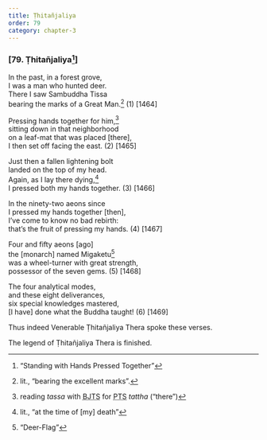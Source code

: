 ```yaml
---
title: Ṭhitañjaliya
order: 79
category: chapter-3
---
```


### \[79. Ṭhitañjaliya[^1]\]

In the past, in a forest grove,  
I was a man who hunted deer.  
There I saw Sambuddha Tissa  
bearing the marks of a Great Man.[^2] (1) \[1464\]

Pressing hands together for him,[^3]  
sitting down in that neighborhood  
on a leaf-mat that was placed \[there\],  
I then set off facing the east. (2) \[1465\]

Just then a fallen lightening bolt  
landed on the top of my head.  
Again, as I lay there dying,[^4]  
I pressed both my hands together. (3) \[1466\]

In the ninety-two aeons since  
I pressed my hands together \[then\],  
I’ve come to know no bad rebirth:  
that’s the fruit of pressing my hands. (4) \[1467\]

Four and fifty aeons \[ago\]  
the \[monarch\] named Migaketu[^5]  
was a wheel-turner with great strength,  
possessor of the seven gems. (5) \[1468\]

The four analytical modes,  
and these eight deliverances,  
six special knowledges mastered,  
\[I have\] done what the Buddha taught! (6) \[1469\]

Thus indeed Venerable Ṭhitañjaliya Thera spoke these verses.

The legend of Ṭhitañjaliya Thera is finished.

[^1]: “Standing with Hands Pressed Together”

[^2]: lit., “bearing the excellent marks”.

[^3]: reading *tassa* with <abbr title="Buddha Jayanthi Tripitaka Series">BJTS</abbr> for <abbr title="Pali Text Society">PTS</abbr> *tattha* (“there”)

[^4]: lit., “at the time of \[my\] death”

[^5]: “Deer-Flag”
